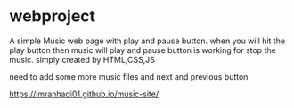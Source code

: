# webproject
A simple Music web page with play and pause button. when you will hit the play button then music will play and pause button is working for stop the music.
simply created by HTML,CSS,JS

need to add some more music files and next and previous button

https://imranhadi01.github.io/music-site/


